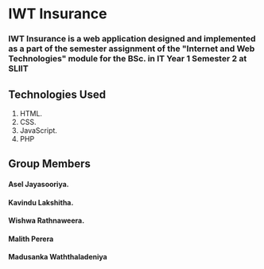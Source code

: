 # IWT Insurance
### IWT Insurance is a web application  designed and implemented as a part of the semester assignment of the "Internet and Web Technologies" module for the BSc. in IT Year 1 Semester 2 at SLIIT

## Technologies Used
1. HTML.
2. CSS.
3. JavaScript.
4. PHP

## Group Members
#### Asel Jayasooriya.
#### Kavindu Lakshitha.
#### Wishwa Rathnaweera.
#### Malith Perera
#### Madusanka Waththaladeniya

